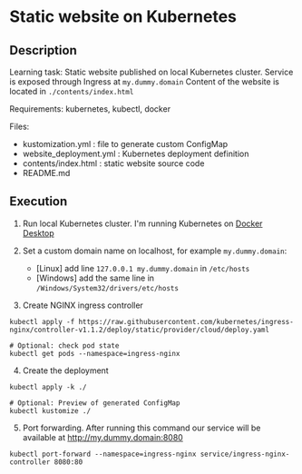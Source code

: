 # Static website on Kubernetes

## Description
Learning task: Static website published on local Kubernetes cluster. 
Service is exposed through Ingress at `my.dummy.domain`
Content of the website is located in `./contents/index.html`

Requirements: kubernetes, kubectl, docker

Files:
- kustomization.yml : file to generate custom ConfigMap
- website_deployment.yml : Kubernetes deployment definition
- contents/index.html : static website source code
- README.md


## Execution

1) Run local Kubernetes cluster. I'm running Kubernetes on [Docker Desktop](https://www.docker.com/products/docker-desktop/)


2) Set a custom domain name on localhost, for example `my.dummy.domain`: 
   - [Linux] add line `127.0.0.1 my.dummy.domain` in `/etc/hosts` 
   - [Windows] add the same line in `/Windows/System32/drivers/etc/hosts`
   

3) Create NGINX ingress controller

```
kubectl apply -f https://raw.githubusercontent.com/kubernetes/ingress-nginx/controller-v1.1.2/deploy/static/provider/cloud/deploy.yaml

# Optional: check pod state
kubectl get pods --namespace=ingress-nginx
```

4) Create the deployment

```
kubectl apply -k ./

# Optional: Preview of generated ConfigMap
kubectl kustomize ./
```

5) Port forwarding. After running this command our service will be available at http://my.dummy.domain:8080

```
kubectl port-forward --namespace=ingress-nginx service/ingress-nginx-controller 8080:80
```




